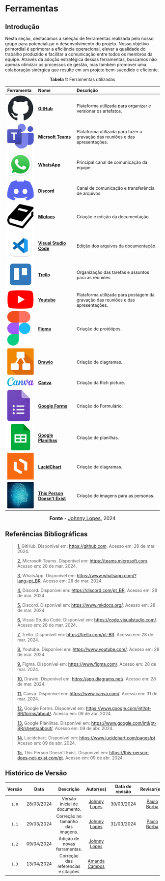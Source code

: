 # Ferramentas
## Introdução
Nesta seção, destacamos a seleção de ferramentas realizada pelo nosso grupo para potencializar o desenvolvimento do projeto. Nosso objetivo primordial é aprimorar a eficiência operacional, elevar a qualidade do trabalho produzido e facilitar a comunicação entre todos os membros da equipe. Através da adoção estratégica dessas ferramentas, buscamos não apenas otimizar os processos de gestão, mas também promover uma colaboração sinérgica que resulte em um projeto bem-sucedido e eficiente.

<p align="center" > <strong> Tabela 1:</Strong> Ferramentas utilizadas</font> <gitbr></p>

|Ferramenta|Nome|Descrição|
|:--|:--|:--|
|<img src="../../imagens/ferramentas/github-logo.png" alt="Logo do GitHub" width="100px">|<strong> [GitHub](#anchor_1)|Plataforma utilizada para organizar e versionar os artefatos.
|<img src="../../imagens/ferramentas/Teams-logo.png" alt="Logo do Teams" width="100px">|<strong> [Micrsoft Teams](#anchor_2)| Plataforma utilizada para fazer a gravação das reuniões e das apresentações. 
|<img src="../../imagens/ferramentas/WhatsApp-logo.png" alt="Logo do WhatsApp" width="100px">|<strong>[WhatsApp](#anchor_3)|Principal canal de comunicação da equipe.
|<img src="../../imagens/ferramentas/discord-logo.png" alt="Logo do Discord" width="100px">|<strong>[Discord](#anchor_4)|Canal de comunicação e transferência de arquivos.
|<img src="../../imagens/ferramentas/mkdocs-logo.png" alt="Logo do Mkdocs" width="100px">|<strong>[Mkdocs](#anchor_5)|Criação e edição da documentação.
|<img src="../../imagens/ferramentas/Vscode-logo.png" alt="Logo do Vscode" width="100px">|<strong>[Visual Studio Code](#anchor_6)|Edição dos arquivos da documentação.
|<img src="../../imagens/ferramentas/trello-logo.png" alt="Logo do Trello" width="100px">|<strong>[Trello](#anchor_7)|Organização das tarefas e assuntos para as reuniões.
|<img src="../../imagens/ferramentas/youtube-logo.png" alt="Logo do Youtube" width="100px">|<strong>[Youtube](#anchor_8)|Plataforma utilizada para postagem da gravação das reuniões e das apresentações.
|<img src="../../imagens/ferramentas/figma-logo.png" alt="Logo do Figma" width="75px">|<strong>[Figma](#anchor_9)|Criação de protótipos.
|<img src="../../imagens/ferramentas/drawio-logo.png" alt="Logo do Drawio" width="100px">|<strong>[Drawio](#anchor_10)|Criação de diagramas.|
|<img src="../../imagens/ferramentas/canva-logo.png" alt="Logo do canva" width="100px">|<strong>[Canva](#anchor_11)|Criação da Rich picture.|
|<img src="../../imagens/ferramentas/GoogleForms-Logo.png" alt="Logo do Google Forms" width="75px">|<strong>[Google Forms](#anchor_12)|Criação do Formulário.|
|<img src="../../imagens/ferramentas/googlePlanilhas-logo.png" alt="Logo do Google Planinhas" width="100px">|<strong>[Google Planilhas](#anchor_13)|Criação de planilhas.|
|<img src="../../imagens/ferramentas/lucidchart-logo.png" alt="Logo do LucidChart" width="100px">|<strong>[LucidChart](#anchor_14)|Criação de diagramas.|
|<img src="../../imagens/ferramentas/thispersondoesntexist-logo.png" alt="Logo do This Person Doesn't Exist" width="100px">|<strong>[This Person Doesn't Exist](#anchor_15)|Criação de imagens para as personas.|

<font size="3"><p style="text-align: center"><b>Fonte</b> - [Johnny Lopes](https://github.com/JohnnyLopess), 2024</p></font>


## Referências Bibliográficas

> <a id="QT1" href="#anchor_1">1.</a> GitHub. Disponível em: https://github.com. Acesso em: 28 de mar. 2024.

> <a id="QT2" href="#anchor_2">2.</a> Microsoft Teams. Disponível em: https://teams.microsoft.com. Acesso em: 28 de mar. 2024.

> <a id="QT3" href="#anchor_3">3.</a> WhatsApp. Disponível em: https://www.whatsapp.com/?lang=pt_BR. Acesso em: 28 de mar. 2024.

> <a id="QT4" href="#anchor_4">4.</a> Discord. Disponível em: https://discord.com/pt_BR. Acesso em: 28 de mar. 2024.

> <a id="QT5" href="#anchor_5">5.</a> Discord. Disponível em: https://www.mkdocs.org/. Acesso em: 28 de mar. 2024.

> <a id="QT6" href="#anchor_6">6.</a> Visual Studio Code. Disponível em: https://code.visualstudio.com/. Acesso em: 28 de mar. 2024.

> <a id="QT7" href="#anchor_7">7.</a> Trello. Disponível em: https://trello.com/pt-BR. Acesso em: 28 de mar. 2024.

> <a id="QT8" href="#anchor_8">8.</a> Youtube. Disponível em: https://www.youtube.com/. Acesso em: 28 de mar. 2024.

> <a id="QT9" href="#anchor_9">9.</a> Figma. Disponível em: https://www.figma.com/. Acesso em: 28 de mar. 2024.

> <a id="QT10" href="#anchor_10">10.</a> Drawio. Disponível em: https://app.diagrams.net/. Acesso em: 28 de mar. 2024.

> <a id="QT11" href="#anchor_11">11.</a> Canva. Disponível em: https://www.canva.com/. Acesso em: 31 de mar. 2024.

> <a id="QT12" href="#anchor_12">12.</a> Google Forms. Disponível em: https://www.google.com/intl/pt-BR/forms/about/. Acesso em: 09 de abr. 2024.

> <a id="QT13" href="#anchor_13">13.</a> Google Planilhas. Disponível em: https://www.google.com/intl/pt-BR/sheets/about/. Acesso em: 09 de abr. 2024.

> <a id="QT14" href="#anchor_14">14.</a> Lucidchart. Disponível em: https://www.lucidchart.com/pages/pt. Acesso em: 09 de abr. 2024.

> <a id="QT15" href="#anchor_15">15.</a> This Person Doesn't Exist. Disponível em: https://this-person-does-not-exist.com/pt. Acesso em: 09 de abr. 2024.


## Histórico de Versão
| Versão | Data | Descrição | Autor(es) | Data de revisão | Revisor(es) |
| :-: | :-: | :-: | :-: | :-: | :-: |
| `1.0` | 28/03/2024  | Versão inicial de documento. | [Johnny Lopes](https://github.com/JohnnyLopess) | 30/03/2024 | [Paulo Borba](https://github.com/paulohborba) |
| `1.1` | 29/03/2024  | Correção no tamanho das imagens. | [Johnny Lopes](https://github.com/JohnnyLopess) | 31/03/2024 | [Paulo Borba](https://github.com/paulohborba) |
| `1.2` | 09/04/2024  | Adição de novas ferramentas. | [Johnny Lopes](https://github.com/JohnnyLopess) |  |  |
| `1.3`  | 13/04/2024 | Correção das referencias e citações| [Amanda Campos](https://github.com/acamposs) |  |  |